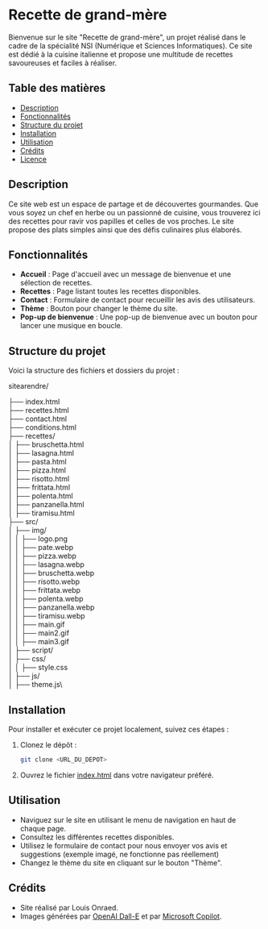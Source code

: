 # Recette de grand-mère

Bienvenue sur le site "Recette de grand-mère", un projet réalisé dans le cadre de la spécialité NSI (Numérique et Sciences Informatiques). Ce site est dédié à la cuisine italienne et propose une multitude de recettes savoureuses et faciles à réaliser.

## Table des matières

- [Description](#description)
- [Fonctionnalités](#fonctionnalités)
- [Structure du projet](#structure-du-projet)
- [Installation](#installation)
- [Utilisation](#utilisation)
- [Crédits](#crédits)
- [Licence](#licence)

## Description

Ce site web est un espace de partage et de découvertes gourmandes. Que vous soyez un chef en herbe ou un passionné de cuisine, vous trouverez ici des recettes pour ravir vos papilles et celles de vos proches. Le site propose des plats simples ainsi que des défis culinaires plus élaborés.

## Fonctionnalités

- **Accueil** : Page d'accueil avec un message de bienvenue et une sélection de recettes.
- **Recettes** : Page listant toutes les recettes disponibles.
- **Contact** : Formulaire de contact pour recueillir les avis des utilisateurs.
- **Thème** : Bouton pour changer le thème du site.
- **Pop-up de bienvenue** : Une pop-up de bienvenue avec un bouton pour lancer une musique en boucle.

## Structure du projet

Voici la structure des fichiers et dossiers du projet :

sitearendre/

├── index.html\
├── recettes.html\
├── contact.html\
├── conditions.html\
├── recettes/\
│   ├── bruschetta.html\
│   ├── lasagna.html\
│   ├── pasta.html\
│   ├── pizza.html\
│   ├── risotto.html\
│   ├── frittata.html\
│   ├── polenta.html\
│   ├── panzanella.html\
│   ├── tiramisu.html\
├── src/\
│   ├── img/\
│   │   ├── logo.png\
│   │   ├── pate.webp\
│   │   ├── pizza.webp\
│   │   ├── lasagna.webp\
│   │   ├── bruschetta.webp\
│   │   ├── risotto.webp\
│   │   ├── frittata.webp\
│   │   ├── polenta.webp\
│   │   ├── panzanella.webp\
│   │   ├── tiramisu.webp\
│   │   ├── main.gif\
│   │   ├── main2.gif\
│   │   ├── main3.gif\
│   ├── script/\
│       ├── css/\
│       │   ├── style.css\
│       ├── js/\
│           ├── theme.js\

## Installation

Pour installer et exécuter ce projet localement, suivez ces étapes :

1. Clonez le dépôt :
    ```bash
    git clone <URL_DU_DEPOT>
    ```

2. Ouvrez le fichier [index.html]() dans votre navigateur préféré.

## Utilisation

- Naviguez sur le site en utilisant le menu de navigation en haut de chaque page.
- Consultez les différentes recettes disponibles.
- Utilisez le formulaire de contact pour nous envoyer vos avis et suggestions (exemple imagé, ne fonctionne pas réellement)
- Changez le thème du site en cliquant sur le bouton "Thème".

## Crédits

- Site réalisé par Louis Onraed.
- Images générées par [OpenAI Dall-E](https://openai.com/index/dall-e-3/) et par [Microsoft Copilot](https://copilot.microsoft.com/).
